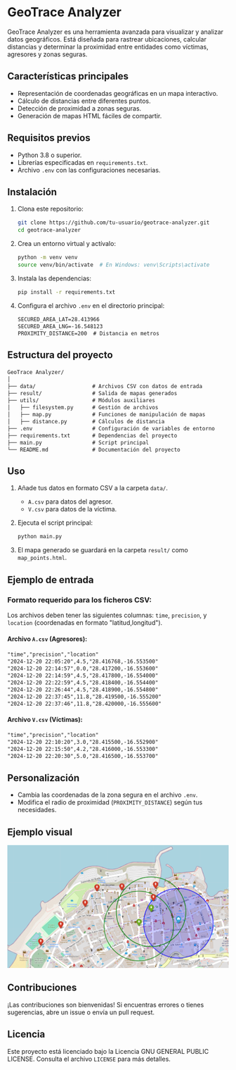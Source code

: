 # GeoTrace Analyzer

GeoTrace Analyzer es una herramienta avanzada para visualizar y analizar datos geográficos. Está diseñada para rastrear ubicaciones, calcular distancias y determinar la proximidad entre entidades como víctimas, agresores y zonas seguras.

## Características principales

-   Representación de coordenadas geográficas en un mapa interactivo.
-   Cálculo de distancias entre diferentes puntos.
-   Detección de proximidad a zonas seguras.
-   Generación de mapas HTML fáciles de compartir.

## Requisitos previos

-   Python 3.8 o superior.
-   Librerías especificadas en `requirements.txt`.
-   Archivo `.env` con las configuraciones necesarias.

## Instalación

1. Clona este repositorio:

    ```bash
    git clone https://github.com/tu-usuario/geotrace-analyzer.git
    cd geotrace-analyzer
    ```

2. Crea un entorno virtual y actívalo:

    ```bash
    python -m venv venv
    source venv/bin/activate  # En Windows: venv\Scripts\activate
    ```

3. Instala las dependencias:

    ```bash
    pip install -r requirements.txt
    ```

4. Configura el archivo `.env` en el directorio principal:
    ```env
    SECURED_AREA_LAT=28.413966
    SECURED_AREA_LNG=-16.548123
    PROXIMITY_DISTANCE=200  # Distancia en metros
    ```

## Estructura del proyecto

```plaintext
GeoTrace Analyzer/
│
├── data/                  # Archivos CSV con datos de entrada
├── result/                # Salida de mapas generados
├── utils/                 # Módulos auxiliares
│   ├── filesystem.py      # Gestión de archivos
│   ├── map.py             # Funciones de manipulación de mapas
│   ├── distance.py        # Cálculos de distancia
├── .env                   # Configuración de variables de entorno
├── requirements.txt       # Dependencias del proyecto
├── main.py                # Script principal
└── README.md              # Documentación del proyecto
```

## Uso

1. Añade tus datos en formato CSV a la carpeta `data/`.

    - `A.csv` para datos del agresor.
    - `V.csv` para datos de la víctima.

2. Ejecuta el script principal:

    ```bash
    python main.py
    ```

3. El mapa generado se guardará en la carpeta `result/` como `map_points.html`.

## Ejemplo de entrada

### Formato requerido para los ficheros CSV:

Los archivos deben tener las siguientes columnas: `time`, `precision`, y `location` (coordenadas en formato "latitud,longitud").

#### Archivo `A.csv` (Agresores):

```csv
"time","precision","location"
"2024-12-20 22:05:20",4.5,"28.416768,-16.553500"
"2024-12-20 22:14:57",0.0,"28.417200,-16.553600"
"2024-12-20 22:14:59",4.5,"28.417800,-16.554000"
"2024-12-20 22:22:59",4.5,"28.418400,-16.554400"
"2024-12-20 22:26:44",4.5,"28.418900,-16.554800"
"2024-12-20 22:37:45",11.8,"28.419500,-16.555200"
"2024-12-20 22:37:46",11.8,"28.420000,-16.555600"
```

#### Archivo `V.csv` (Víctimas):

```csv
"time","precision","location"
"2024-12-20 22:10:20",3.0,"28.415500,-16.552900"
"2024-12-20 22:15:50",4.2,"28.416000,-16.553300"
"2024-12-20 22:20:30",5.0,"28.416500,-16.553700"
```

## Personalización

-   Cambia las coordenadas de la zona segura en el archivo `.env`.
-   Modifica el radio de proximidad (`PROXIMITY_DISTANCE`) según tus necesidades.

## Ejemplo visual

<img src="img/example_map.png" alt="Mapa generado" width="600">

## Contribuciones

¡Las contribuciones son bienvenidas! Si encuentras errores o tienes sugerencias, abre un issue o envía un pull request.

## Licencia

Este proyecto está licenciado bajo la Licencia GNU GENERAL PUBLIC LICENSE. Consulta el archivo `LICENSE` para más detalles.
